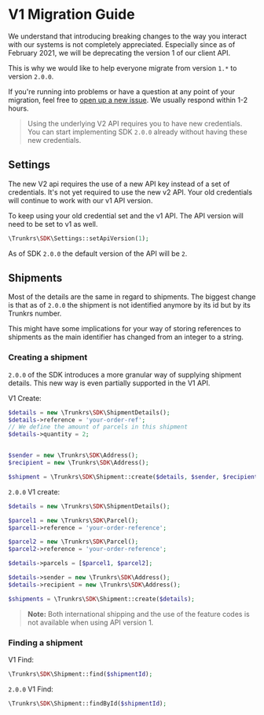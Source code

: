 # V1 Migration Guide

We understand that introducing breaking changes to the way you interact with our systems is not completely appreciated.
Especially since as of February 2021, we will be deprecating the version 1 of our client API.

This is why we would like to help everyone migrate from version `1.*` to version `2.0.0`.

If you're running into problems or have a question at any point of your migration, feel free to [open up a new issue](https://github.com/Trunkrs/Trunkrs-SDK-PHP/issues/new/choose). We usually respond within 1-2 hours.

> Using the underlying V2 API requires you to have new credentials. You can start implementing SDK `2.0.0` already without
> having these new credentials.

## Settings

The new V2 api requires the use of a new API key instead of a set of credentials. It's not yet required to use the new v2 API.
Your old credentials will continue to work with our v1 API version.

To keep using your old credential set and the v1 API. The API version will need to be set to v1 as well.
```php
\Trunkrs\SDK\Settings::setApiVersion(1);
```

As of SDK `2.0.0` the default version of the API will be `2`.

## Shipments

Most of the details are the same in regard to shipments. 
The biggest change is that as of `2.0.0` the shipment is not identified anymore by its id but by its Trunkrs number.

This might have some implications for your way of storing references to shipments as the main identifier has changed from an integer to a string.

### Creating a shipment

`2.0.0` of the SDK introduces a more granular way of supplying shipment details.
This new way is even partially supported in the V1 API.

V1 Create:
```php
$details = new \Trunkrs\SDK\ShipmentDetails();
$details->reference = 'your-order-ref';
// We define the amount of parcels in this shipment
$details->quantity = 2;


$sender = new \Trunkrs\SDK\Address();
$recipient = new \Trunkrs\SDK\Address();

$shipment = \Trunkrs\SDK\Shipment::create($details, $sender, $recipient);
```

`2.0.0` V1 create:
```php
$details = new \Trunkrs\SDK\ShipmentDetails();

$parcel1 = new \Trunkrs\SDK\Parcel();
$parcel1->reference = 'your-order-reference';

$parcel2 = new \Trunkrs\SDK\Parcel();
$parcel2->reference = 'your-order-reference';

$details->parcels = [$parcel1, $parcel2];

$details->sender = new \Trunkrs\SDK\Address();
$details->recipient = new \Trunkrs\SDK\Address();

$shipments = \Trunkrs\SDK\Shipment::create($details);
```

> **Note:** Both international shipping and the use of the feature codes is not available when using API version 1.

### Finding a shipment

V1 Find:
```php
\Trunkrs\SDK\Shipment::find($shipmentId);
```

`2.0.0` V1 Find:
```php
\Trunkrs\SDK\Shipment::findById($shipmentId);
```
